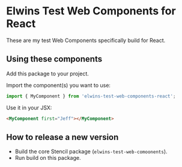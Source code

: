 # Elwins Test Web Components for React

These are my test Web Components specifically build for React.


## Using these components

Add this package to your project.

Import the component(s) you want to use:

```js
import { MyComponent } from 'elwins-test-web-components-react';
```

Use it in your JSX:

```html
<MyComponent first="Jeff"></MyComponent>
```


## How to release a new version

- Build the core Stencil package (`elwins-test-web-comoonents`).
- Run build on this package.
